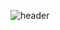 <!--
**Brizzardis/Brizzardis** is a ✨ _special_ ✨ repository because its `README.md` (this file) appears on your GitHub profile.

Here are some ideas to get you started:

- 🔭 I’m currently working on ...
- 🌱 I’m currently learning ...
- 👯 I’m looking to collaborate on ...
- 🤔 I’m looking for help with ...
- 💬 Ask me about ...
- 📫 How to reach me: ... color=gradient&customColorList=20
- 😄 Pronouns: ... timeGradient
- ⚡ Fun fact: ... 1,2,3,4,6,10,11,14,15,19,20
-->
![header](https://capsule-render.vercel.app/api?type=waving&color=#4568DC&height=250&text=Welcome%20to%20my%20GitHub%20profile!&fontSize=50&fontColor=#000000&section=header&animation=fadeIn)
